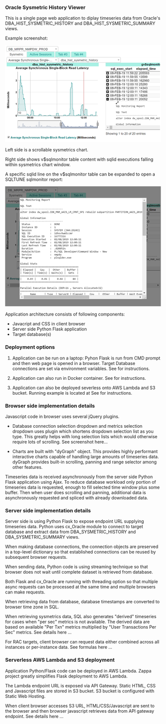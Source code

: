 ### Oracle Sysmetric History Viewer

This is a single page web application to diplay timeseries data from Oracle's 
DBA_HIST_SYSMETRIC_HISTORY and DBA_HIST_SYSMETRIC_SUMMARY views.

Example screenshot:

![alt text](https://github.com/abalbekov/dba_hist_sysmetric_viewer/blob/master/screenshot1.png "Oracle Sysmetric History Viewer")

Left side is a scrollable sysmetrics chart.

Right side shows v$sqlmonitor table content with sqlid executions falling within sysmetrics chart window.

A specific sqlid line on the v$sqlmonitor table can be expanded to open a SQLTUNE sqlmonitor report:

![alt text](https://github.com/abalbekov/dba_hist_sysmetric_viewer/blob/master/screenshot2.png)

Application architecture consists of following components:

- Javacript and CSS in client browser
- Server side Python Flask application 
- Target database(s)  

### Deployment options
1. Application can be run on a laptop: 
Pyhon Flask is run from CMD prompt and then web page is opened in a browser.
Target Database connections are set via environment variables.
See <here> for instructions.

2. Application can also run in Docker container.
See <here> for instructions.

3. Application can also be deployed severless onto AWS Lambda and S3 bucket.
Running example is located at <here>
See <here> for instructions.

### Browser side implementation details
  
Javascript code in browser uses several jQuery plugins.

- Database connection selection dropdown and metrics selection dropdown 
uses <here> plugin which shortens dropdown selection list as you type.
This greatly helps with long selection lists which would otherwise require
lots of scrolling. See screenshot here...

- Charts are built with "dyGraph" object.
This provides highly performant interactive charts capable of handling 
large amounts of timeseries data. dyGraph provides built-in scrolling, 
panning and range selector among other features.

Timeseries data is received asynchronously from the server side Python Flask application using Ajax.
To reduce database workload only portion of timeseries data is requested, enough to fill
selected time window plus some buffer. Then when user does scrolling and panning, additional 
data is asynchronously requested and spliced with already downloaded data. 
	
### Server side implementation details

Server side is using Python Flask to expose endpoint URL supplying timeseries data.
Python uses cx_Oracle module to connect to target database and extract data 
from DBA_SYSMETRIC_HISTORY and DBA_SYSMETRIC_SUMMARY views.

When making database connections, the connection objects are preserved in a top-level 
dictionary so that established connections can be reused by subsequent browser requests.

When sending data, Python code is using streaming technique so that browser 
does not wait until complete dataset is retrieved from database.
	
Both Flask and cx_Oracle are running with threading option so that multiple async 
requests can be processed at the same time and multiple browsers can make requests.

When retrieving data from database, database timestamps are converted to browser time zone in SQL.

When retrieving sysmetrics data, SQL also generates "derived" timeseries for cases
when "per sec" metrics is not available. The derived data are based on 
available "Per Txn" metrics multiplied by "User Transactions Per Sec" metrics. 
See details here ...

For RAC targets, client browser can request data either combined across all instances
or per-instance data. See formulas here ...

### Serverless AWS Lambda and S3 deployment

Application Python/Flask code can be deployed in AWS Lambda. 
Zappa project <here> greatly simplifies Flask deployment to AWS Lambda.

The Lambda endpoint URL is exposed via API Gateway.
Static HTML, CSS and Javascript files are stored in S3 bucket.
S3 bucket is configured with Static Web Hosting.

When client browser accesses S3 URL, HTML/CSS/Javascript are sent to the browser 
and then browser javascript retrieves data from API gateway endpoint.
See details here ...
	
